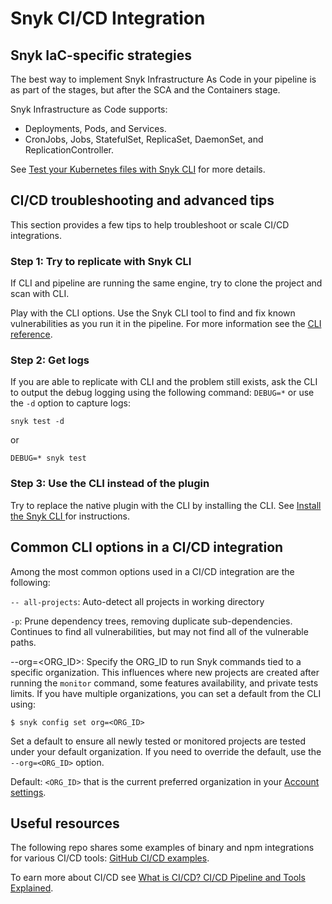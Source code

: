 # Snyk CI/CD Integration

## Snyk IaC-specific strategies

The best way to implement Snyk Infrastructure As Code in your pipeline is as part of the stages, but after the SCA and the Containers stage.

Snyk Infrastructure as Code supports:

* Deployments, Pods, and Services.
* CronJobs, Jobs, StatefulSet, ReplicaSet, DaemonSet, and ReplicationController.

See [Test your Kubernetes files with Snyk CLI](https://docs.snyk.io/snyk-infrastructure-as-code/snyk-cli-for-infrastructure-as-code/test-your-kubernetes-files-with-our-cli-tool) for more details.

## CI/CD troubleshooting and advanced tips

This section provides a few tips to help troubleshoot or scale CI/CD integrations.

### Step 1: Try to replicate with Snyk CLI

If CLI and pipeline are running the same engine, try to clone the project and scan with CLI.

Play with the CLI options. Use the Snyk CLI tool to find and fix known vulnerabilities as you run it in the pipeline. For more information see the [CLI reference](../../snyk-cli/cli-reference.md).

### Step 2: Get logs

If you are able to replicate with CLI and the problem still exists, ask the CLI to output the debug logging using the following command: `DEBUG=*` or use the `-d` option to capture logs:

```
snyk test -d
```

or

```
DEBUG=* snyk test
```

### Step 3: Use the CLI instead of the plugin

Try to replace the native plugin with the CLI by installing the CLI. See [Install the Snyk CLI ](../../snyk-cli/install-the-snyk-cli.md)for instructions.

## Common CLI options in a CI/CD integration

Among the most common options used in a CI/CD integration are the following:

`-- all-projects`: Auto-detect all projects in working directory

`-p`: Prune dependency trees, removing duplicate sub-dependencies. Continues to find all vulnerabilities, but may not find all of the vulnerable paths.

\--org=\<ORG\_ID>: Specify the ORG\_ID to run Snyk commands tied to a specific organization. This influences where new projects are created after running the `monitor` command, some features availability, and private tests limits. If you have multiple organizations, you can set a default from the CLI using:

```
$ snyk config set org=<ORG_ID>
```

Set a default to ensure all newly tested or monitored projects are tested under your default organization. If you need to override the default, use the `--org=<ORG_ID>` option.

Default: `<ORG_ID>` that is the current preferred organization in your [Account settings](https://app.snyk.io/account).

## **Useful resources**

The following repo shares some examples of binary and npm integrations for various CI/CD tools: [GitHub CI/CD examples](https://github.com/snyk-labs/snyk-cicd-integration-examples).

To earn more about CI/CD see [What is CI/CD? CI/CD Pipeline and Tools Explained](https://snyk.io/learn/what-is-ci-cd-pipeline-and-tools-explained/).

##
